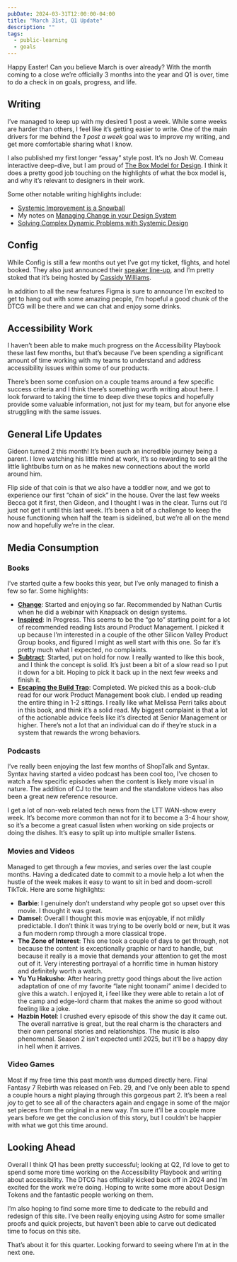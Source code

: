 ```yaml
---
pubDate: 2024-03-31T12:00:00-04:00
title: "March 31st, Q1 Update"
description: ""
tags:
  - public-learning
  - goals
---
```


Happy Easter! Can you believe March is over already? With the month coming to a close we’re officially 3 months into the year and Q1 is over, time to do a check in on goals, progress, and life.

## Writing

I’ve managed to keep up with my desired 1 post a week. While some weeks are harder than others, I feel like it’s getting easier to write. One of the main drivers for me behind the _1 post a week_ goal was to improve my writing, and get more comfortable sharing what I know.

I also published my first longer “essay” style post. It’s no Josh W. Comeau interactive deep-dive, but I am proud of [The Box Model for Design](https://www.blind3y3design.com/writing/2024/box-model-for-design/). I think it does a pretty good job touching on the highlights of what the box model is, and why it’s relevant to designers in their work.

Some other notable writing highlights include:

- [Systemic Improvement is a Snowball](https://www.blind3y3design.com/writing/2024/systemic-snowball/)
- My notes on [Managing Change in your Design System](https://www.blind3y3design.com/writing/2024/managing-change-webinar/)
- [Solving Complex Dynamic Problems with Systemic Design](https://www.blind3y3design.com/writing/2024/dynamic-problems-systemic-design/)

## Config

While Config is still a few months out yet I’ve got my ticket, flights, and hotel booked. They also just announced their [speaker line-up](https://config.figma.com/speakers?lang=en), and I’m pretty stoked that it’s being hosted by [Cassidy Williams](https://cassidoo.co/).

In addition to all the new features Figma is sure to announce I’m excited to get to hang out with some amazing people, I’m hopeful a good chunk of the DTCG will be there and we can chat and enjoy some drinks.

## Accessibility Work

I haven’t been able to make much progress on the Accessibility Playbook these last few months, but that’s because I’ve been spending a significant amount of time working with my teams to understand and address accessibility issues within some of our products.

There’s been some confusion on a couple teams around a few specific success criteria and I think there’s something worth writing about here. I look forward to taking the time to deep dive these topics and hopefully provide some valuable information, not just for my team, but for anyone else struggling with the same issues.

## General Life Updates

Gideon turned 2 this month! It’s been such an incredible journey being a parent. I love watching his little mind at work, it’s so rewarding to see all the little lightbulbs turn on as he makes new connections about the world around him.

Flip side of that coin is that we also have a toddler now, and we got to experience our first “chain of sick” in the house. Over the last few weeks Becca got it first, then Gideon, and I thought I was in the clear. Turns out I’d just not get it until this last week. It’s been a bit of a challenge to keep the house functioning when half the team is sidelined, but we’re all on the mend now and hopefully we’re in the clear.

## Media Consumption

### Books

I’ve started quite a few books this year, but I’ve only managed to finish a few so far. Some highlights:

- **[Change](https://a.co/d/9b19k4G)**: Started and enjoying so far. Recommended by Nathan Curtis when he did a webinar with Knapsack on design systems.
- **[Inspired](https://a.co/d/jjX91Oe)**: In Progress. This seems to be the “go to” starting point for a lot of recommended reading lists around Product Management. I picked it up because I’m interested in a couple of the other Silicon Valley Product Group books, and figured I might as well start with this one. So far it’s pretty much what I expected, no complaints.
- **[Subtract](https://a.co/d/13dEObZ)**: Started, put on hold for now. I really wanted to like this book, and I think the concept is solid. It’s just been a bit of a slow read so I put it down for a bit. Hoping to pick it back up in the next few weeks and finish it.
- **[Escaping the Build Trap](https://a.co/d/2rkSMdO)**: Completed. We picked this as a book-club read for our work Product Management book club. I ended up reading the entire thing in 1-2 sittings. I really like what Melissa Perri talks about in this book, and think it’s a solid read. My biggest complaint is that a lot of the actionable advice feels like it’s directed at Senior Management or higher. There’s not a lot that an individual can do if they’re stuck in a system that rewards the wrong behaviors.

### Podcasts

I’ve really been enjoying the last few months of ShopTalk and Syntax. Syntax having started a video podcast has been cool too, I’ve chosen to watch a few specific episodes when the content is likely more visual in nature. The addition of CJ to the team and the standalone videos has also been a great new reference resource.

I get a lot of non-web related tech news from the LTT WAN-show every week. It’s become more common than not for it to become a 3-4 hour show, so it’s a become a great casual listen when working on side projects or doing the dishes. It’s easy to split up into multiple smaller listens.

### Movies and Videos

Managed to get through a few movies, and series over the last couple months. Having a dedicated date to commit to a movie help a lot when the hustle of the week makes it easy to want to sit in bed and doom-scroll TikTok. Here are some highlights:

- **Barbie**: I genuinely don’t understand why people got so upset over this movie. I thought it was great.
- **Damsel**: Overall I thought this movie was enjoyable, if not mildly predictable. I don’t think it was trying to be overly bold or new, but it was a fun modern romp through a more classical trope.
- **The Zone of Interest**: This one took a couple of days to get through, not because the content is exceptionally graphic or hard to handle, but because it really is a movie that demands your attention to get the most out of it. Very interesting portrayal of a horrific time in human history and definitely worth a watch.
- **Yu Yu Hakusho**: After hearing pretty good things about the live action adaptation of one of my favorite “late night toonami” anime I decided to give this a watch. I enjoyed it, i feel like they were able to retain a lot of the camp and edge-lord charm that makes the anime so good without feeling like a joke.
- **Hazbin Hotel**: I crushed every episode of this show the day it came out. The overall narrative is great, but the real charm is the characters and their own personal stories and relationships. The music is also phenomenal. Season 2 isn’t expected until 2025, but it’ll be a happy day in hell when it arrives.

### Video Games

Most if my free time this past month was dumped directly here. Final Fantasy 7 Rebirth was released on Feb. 29, and I’ve only been able to spend a couple hours a night playing through this gorgeous part 2. It’s been a real joy to get to see all of the characters again and engage in some of the major set pieces from the original in a new way. I’m sure it’ll be a couple more years before we get the conclusion of this story, but I couldn’t be happier with what we got this time around.

## Looking Ahead

Overall I think Q1 has been pretty successful; looking at Q2, I’d love to get to spend some more time working on the Accessibility Playbook and writing about accessibility. The DTCG has officially kicked back off in 2024 and I’m excited for the work we’re doing. Hoping to write some more about Design Tokens and the fantastic people working on them.

I’m also hoping to find some more time to dedicate to the rebuild and redesign of this site. I’ve been really enjoying using Astro for some smaller proofs and quick projects, but haven’t been able to carve out dedicated time to focus on this site.

That’s about it for this quarter. Looking forward to seeing where I’m at in the next one.
